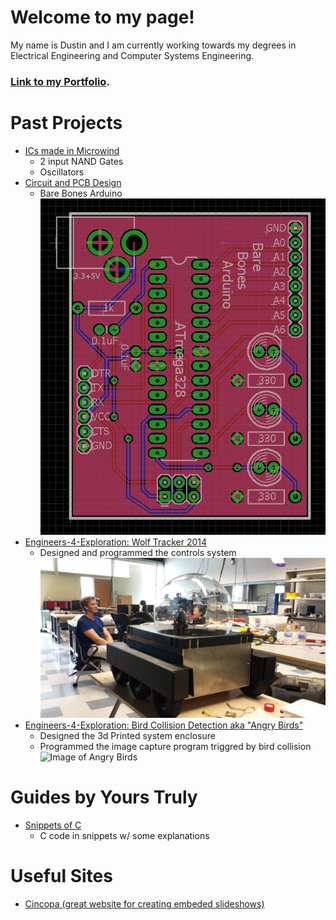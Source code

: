 Welcome to my page!
==================
My name is Dustin and I am currently working towards my degrees in Electrical Engineering and Computer Systems Engineering.

### [Link to my Portfolio](./Portfolio/PortfolioV2.html).

Past Projects
=============
- [ICs made in Microwind](./IC.html)
	* 2 input NAND Gates
	* Oscillators	
- [Circuit and PCB Design](./CircuitDesign.html)
	* Bare Bones Arduino
![Image of Bare Bones Arduino](./images/Schematics/ArduinoBareBonesBoardLayout.JPG)
- [Engineers-4-Exploration: Wolf Tracker 2014](https://github.com/UCSD-E4E/Wolf-Tracker-2014/wiki)
    * Designed and programmed the controls system
![Image of Wolf Tracker](./images/wolfTrackerRobot.jpg)
- [Engineers-4-Exploration: Bird Collision Detection aka "Angry Birds"](https://github.com/UCSD-E4E/AngryBirds)
    * Designed the 3d Printed system enclosure
    * Programmed the image capture program triggred by bird collision
![Image of Angry Birds](http://e4e.ucsd.edu/wp-content/uploads/IMG_0232.jpg)

Guides by Yours Truly
=====================
- [Snippets of C](./LearnC.html)
	* C code in snippets w/ some explanations

Useful Sites
============
- [Cincopa (great website for creating embeded slideshows)](https://www.cincopa.com/)

<!-- ### Media 
- [Mr. UAA](http://greenandgold.uaa.alaska.edu/blog/19872/student-spotlight-dustin-mendoza/)
- [Anchorage Press "Welcome Evil Geniuses"](http://www.anchoragepress.com/news/welcome-evil-geniuses)
- [2014 Summer REU](http://e4e.ucsd.edu/news-and-updates/2014-summer-reu) -->